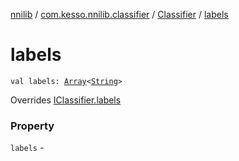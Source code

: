 [nnilib](../../index.md) / [com.kesso.nnilib.classifier](../index.md) / [Classifier](index.md) / [labels](./labels.md)

# labels

`val labels: `[`Array`](https://kotlinlang.org/api/latest/jvm/stdlib/kotlin/-array/index.html)`<`[`String`](https://kotlinlang.org/api/latest/jvm/stdlib/kotlin/-string/index.html)`>`

Overrides [IClassifier.labels](../-i-classifier/labels.md)

### Property

`labels` - 